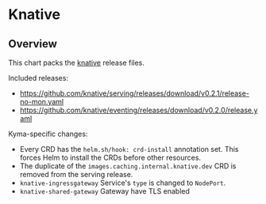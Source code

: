 # Knative

## Overview

This chart packs the [knative](https://github.com/knative/docs) release files.

Included releases:
 * https://github.com/knative/serving/releases/download/v0.2.1/release-no-mon.yaml
 * https://github.com/knative/eventing/releases/download/v0.2.0/release.yaml

Kyma-specific changes:
 * Every CRD has the `helm.sh/hook: crd-install` annotation set. This forces Helm to install the CRDs before other resources.
 * The duplicate of the `images.caching.internal.knative.dev` CRD is removed from the serving release.
 * `knative-ingressgateway` Service's `type` is changed to `NodePort`.
 * `knative-shared-gateway` Gateway have TLS enabled
